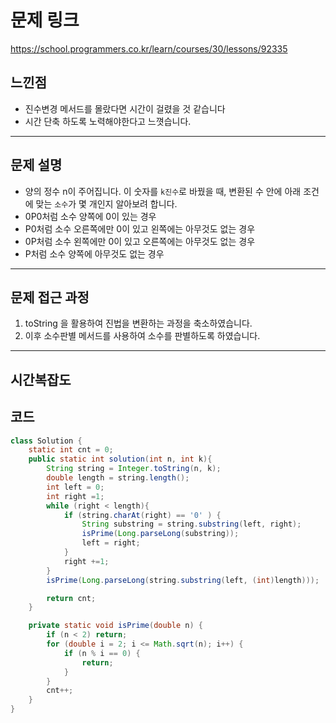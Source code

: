 # 문제 링크
https://school.programmers.co.kr/learn/courses/30/lessons/92335

##  느낀점

- 진수변경 메서드를 몰랐다면 시간이 걸렸을 것 같습니다
- 시간 단축 하도록 노력해야한다고 느꼇습니다.

---

## 문제 설명

- 양의 정수 n이 주어집니다. 이 숫자를 `k진수`로 바꿨을 때, 변환된 수 안에 아래 조건에 맞는 `소수`가 몇 개인지 알아보려 합니다.
- 0P0처럼 소수 양쪽에 0이 있는 경우
- P0처럼 소수 오른쪽에만 0이 있고 왼쪽에는 아무것도 없는 경우
- 0P처럼 소수 왼쪽에만 0이 있고 오른쪽에는 아무것도 없는 경우
- P처럼 소수 양쪽에 아무것도 없는 경우

---


## 문제 접근 과정

1. toString 을 활용하여 진법을 변환하는 과정을 축소하였습니다.
2. 이후 소수판별 메서드를 사용하여 소수를 판별하도록 하였습니다.
---


## 시간복잡도


## 코드

```java
class Solution {
    static int cnt = 0;
	public static int solution(int n, int k){
		String string = Integer.toString(n, k);
		double length = string.length();
		int left = 0;
		int right =1;
		while (right < length){
			if (string.charAt(right) == '0' ) {
				String substring = string.substring(left, right);
				isPrime(Long.parseLong(substring));
				left = right;
			}
			right +=1;
		}
		isPrime(Long.parseLong(string.substring(left, (int)length)));

		return cnt;
	}

	private static void isPrime(double n) {
		if (n < 2) return;
		for (double i = 2; i <= Math.sqrt(n); i++) {
			if (n % i == 0) {
				return;
			}
		}
		cnt++;
	}
}